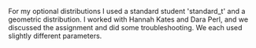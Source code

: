 For my optional distributions I used a standard student 'standard_t' and a geometric distribution. I worked with Hannah Kates and 
Dara Perl, and we discussed the assignment and did some troubleshooting. We each used slightly different parameters. 
